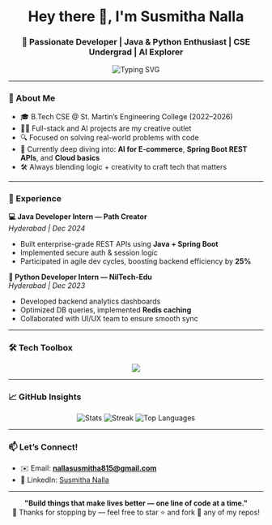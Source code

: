 <h1 align="center">Hey there 👋, I'm Susmitha Nalla</h1>
<h3 align="center">🚀 Passionate Developer | Java & Python Enthusiast | CSE Undergrad | AI Explorer</h3>

<p align="center">
  <img src="https://readme-typing-svg.demolab.com?font=Fira+Code&weight=500&pause=1000&color=F752A2&center=true&vCenter=true&width=435&lines=Code.+Build.+Debug.+Repeat.;Driven+by+Curiosity+%26+Creativity;Always+Learning+Something+New+%F0%9F%93%9A" alt="Typing SVG" />
</p>

---

### 🧠 About Me

- 🎓 B.Tech CSE @ St. Martin’s Engineering College (2022–2026)  
- 👩‍💻 Full-stack and AI projects are my creative outlet  
- 🔍 Focused on solving real-world problems with code  
- 🎯 Currently deep diving into: **AI for E-commerce**, **Spring Boot REST APIs**, and **Cloud basics**  
- 🛠️ Always blending logic + creativity to craft tech that matters

---

### 💼 Experience

**💻 Java Developer Intern — Path Creator**  
*Hyderabad | Dec 2024*  
- Built enterprise-grade REST APIs using **Java + Spring Boot**  
- Implemented secure auth & session logic  
- Participated in agile dev cycles, boosting backend efficiency by **25%**

**🐍 Python Developer Intern — NilTech-Edu**  
*Hyderabad | Dec 2023*  
- Developed backend analytics dashboards  
- Optimized DB queries, implemented **Redis caching**  
- Collaborated with UI/UX team to ensure smooth sync  

---

### 🛠️ Tech Toolbox

<p align="center">
  <img src="https://skillicons.dev/icons?i=java,python,cpp,c,html,css,js,react,nodejs,flask,spring,mysql,mongodb" />
</p>

---

### 📈 GitHub Insights

<p align="center">
  <img src="https://github-readme-stats.vercel.app/api?username=susmithanalla&show_icons=true&theme=tokyonight" alt="Stats" />
  <img src="https://github-readme-streak-stats.herokuapp.com?user=susmithanalla&theme=tokyonight" alt="Streak" />
  <img src="https://github-readme-stats.vercel.app/api/top-langs/?username=susmithanalla&layout=compact&theme=tokyonight" alt="Top Languages" />
</p>

---

### 📫 Let’s Connect!

- ✉️ Email: **nallasusmitha815@gmail.com**  
- 💼 LinkedIn: [Susmitha Nalla](https://linkedin.com/in/susmitha-nalla-69a649265)  

---

<p align="center">
  <b>"Build things that make lives better — one line of code at a time."</b><br>
  💖 Thanks for stopping by — feel free to star ⭐️ and fork 🍴 any of my repos!
</p>


